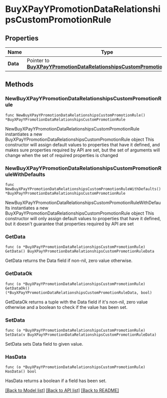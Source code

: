 # BuyXPayYPromotionDataRelationshipsCustomPromotionRule

## Properties

Name | Type | Description | Notes
------------ | ------------- | ------------- | -------------
**Data** | Pointer to [**BuyXPayYPromotionDataRelationshipsCustomPromotionRuleData**](BuyXPayYPromotionDataRelationshipsCustomPromotionRuleData.md) |  | [optional] 

## Methods

### NewBuyXPayYPromotionDataRelationshipsCustomPromotionRule

`func NewBuyXPayYPromotionDataRelationshipsCustomPromotionRule() *BuyXPayYPromotionDataRelationshipsCustomPromotionRule`

NewBuyXPayYPromotionDataRelationshipsCustomPromotionRule instantiates a new BuyXPayYPromotionDataRelationshipsCustomPromotionRule object
This constructor will assign default values to properties that have it defined,
and makes sure properties required by API are set, but the set of arguments
will change when the set of required properties is changed

### NewBuyXPayYPromotionDataRelationshipsCustomPromotionRuleWithDefaults

`func NewBuyXPayYPromotionDataRelationshipsCustomPromotionRuleWithDefaults() *BuyXPayYPromotionDataRelationshipsCustomPromotionRule`

NewBuyXPayYPromotionDataRelationshipsCustomPromotionRuleWithDefaults instantiates a new BuyXPayYPromotionDataRelationshipsCustomPromotionRule object
This constructor will only assign default values to properties that have it defined,
but it doesn't guarantee that properties required by API are set

### GetData

`func (o *BuyXPayYPromotionDataRelationshipsCustomPromotionRule) GetData() BuyXPayYPromotionDataRelationshipsCustomPromotionRuleData`

GetData returns the Data field if non-nil, zero value otherwise.

### GetDataOk

`func (o *BuyXPayYPromotionDataRelationshipsCustomPromotionRule) GetDataOk() (*BuyXPayYPromotionDataRelationshipsCustomPromotionRuleData, bool)`

GetDataOk returns a tuple with the Data field if it's non-nil, zero value otherwise
and a boolean to check if the value has been set.

### SetData

`func (o *BuyXPayYPromotionDataRelationshipsCustomPromotionRule) SetData(v BuyXPayYPromotionDataRelationshipsCustomPromotionRuleData)`

SetData sets Data field to given value.

### HasData

`func (o *BuyXPayYPromotionDataRelationshipsCustomPromotionRule) HasData() bool`

HasData returns a boolean if a field has been set.


[[Back to Model list]](../README.md#documentation-for-models) [[Back to API list]](../README.md#documentation-for-api-endpoints) [[Back to README]](../README.md)


